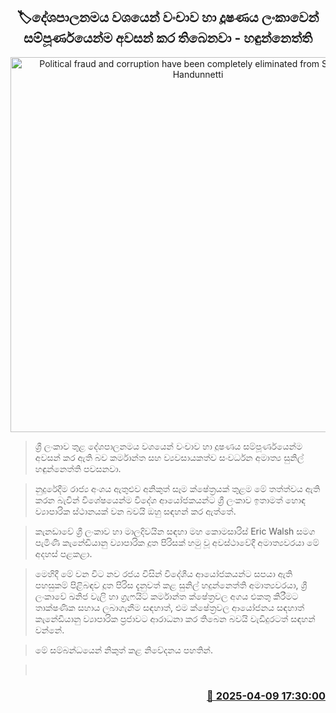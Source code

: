 <p align='center'><b><h2 align='center' title='Political fraud and corruption have been completely eliminated from Sri Lanka - Handunnetti'>🏷දේශපාලනමය වශයෙන් වංචාව හා දූෂණය ලංකාවෙන් සම්පූර්ණයෙන්ම අවසන් කර තිබෙනවා - හඳුන්නෙත්ති</h2></b></p>
<p align='center'><img src='https://helakuru.sgp1.cdn.digitaloceanspaces.com/esana/images/lib/hadunneththi-canada.jpg' width='600' alt='Political fraud and corruption have been completely eliminated from Sri Lanka - Handunnetti'></p>

> ශ්‍රී ලංකාව තුළ දේශපාලනමය වශයෙන් වංචාව හා දූෂණය සම්පූර්ණයෙන්ම අවසන් කර ඇති බව කර්මාන්ත සහ ව්‍යවසායකත්ව සංවර්ධන අමාත්‍ය සුනිල් හඳුන්නෙත්ති පවසනවා.

> නුදුරේදීම රාජ්‍ය අංශය ඇතුළුව අනිකුත් සෑම ක්ෂේත්‍රයක් තුළම මේ තත්ත්වය ඇති කරන බැවින් විශේෂයෙන්ම විදේශ ආයෝජකයන්ට ශ්‍රී ලංකාව ඉතාමත් හොඳ ව්‍යාපාරික ස්ථානයක් වන බවයි ඔහු සඳහන් කර ඇත්තේ.

> කැනඩාවේ ශ්‍රී ලංකාව හා මාලදිවයින සඳහා මහ කොමසාරිස් Eric Walsh සමග පැමිණි කැනේඩියානු ව්‍යාපාරික දූත පිරිසක් හමු වූ අවස්ථාවේදී අමාත්‍යවරයා මේ අදහස් පළකළා.

> මෙහිදී මේ වන විට නව රජය විසින් විදේශීය ආයෝජකයන්ට සපයා ඇති පහසුකම් පිළිබඳව දූත පිරිස දැනුවත් කළ සුනිල් හදුන්නෙත්ති අමාත්‍යවරයා, ශ්‍රී ලංකාවේ ඛනිජ වැලි හා ග්‍රැෆයිට් කර්මාන්ත ක්ෂේත්‍රවල අගය එකතු කිරීමට තාක්ෂණික සහාය ලබාගැනීම සඳහාත්, එම ක්ෂේත්‍රවල ආයෝජනය සඳහාත් කැනේඩියානු ව්‍යාපාරික ප්‍රජාවට ආරාධනා කර තිබෙන බවයි වැඩිදුරටත් සඳහන් වන්නේ.

> මේ සම්බන්ධයෙන් නිකුත් කළ නිවේදනය පහතින්. 

>  



<h3 align='right'><a href='https://www.helakuru.lk/esana/p/109121/'>📅 2025-04-09 17:30:00</a></h3>
